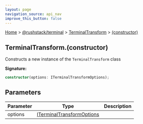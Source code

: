 ```yaml
---
layout: page
navigation_source: api_nav
improve_this_button: false
---
```



[Home](./index.md) &gt; [@rushstack/terminal](./terminal.md) &gt; [TerminalTransform](./terminal.terminaltransform.md) &gt; [(constructor)](./terminal.terminaltransform._constructor_.md)

## TerminalTransform.(constructor)

Constructs a new instance of the `TerminalTransform` class

<b>Signature:</b>

```typescript
constructor(options: ITerminalTransformOptions);
```

## Parameters

|  Parameter | Type | Description |
|  --- | --- | --- |
|  options | [ITerminalTransformOptions](./terminal.iterminaltransformoptions.md) |  |
